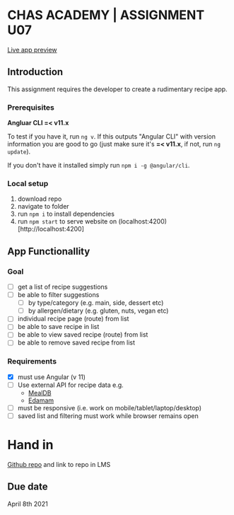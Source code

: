 # CHAS ACADEMY | ASSIGNMENT U07

[Live app preview](https://optimistic-wiles-9bb767.netlify.app/)

## Introduction

This assignment requires the developer to create a rudimentary recipe app.

### Prerequisites

**Angluar CLI =< v11.x**

To test if you have it, run `ng v`. If this outputs "Angular CLI" with version information you are good to go (just make sure it's **=< v11.x**, if not, run `ng update`).

If you don't have it installed simply run `npm i -g @angular/cli`.

### Local setup

1. download repo
2. navigate to folder
3. run `npm i` to install dependencies
4. run `npm start` to serve website on (localhost:4200)[http://localhost:4200]

## App Functionallity

### Goal

- [ ] get a list of recipe suggestions
- [ ] be able to filter suggestions
  - [ ] by type/category (e.g. main, side, dessert etc)
  - [ ] by allergen/dietary (e.g. gluten, nuts, vegan etc)
- [ ] individual recipe page (route) from list
- [ ] be able to save recipe in list
- [ ] be able to view saved recipe (route) from list
- [ ] be able to remove saved recipe from list

### Requirements

- [x] must use Angular (v 11)
- [ ] Use external API for recipe data e.g.
  - [MealDB](https://www.themealdb.com/api.php)
  - [Edamam](https://developer.edamam.com/edamam-recipe-api)
- [ ] must be responsive (i.e. work on mobile/tablet/laptop/desktop)
- [ ] saved list and filtering must work while browser remains open

# Hand in

[Github repo](https://github.com/chas-academy/u07-recipe-app-axelra82)
and link to repo in LMS

## Due date

April 8th 2021